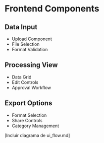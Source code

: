 
# Frontend Components

## Data Input
- Upload Component
- File Selection
- Format Validation

## Processing View
- Data Grid
- Edit Controls
- Approval Workflow

## Export Options
- Format Selection
- Share Controls
- Category Management

[Incluir diagrama de ui_flow.md]
